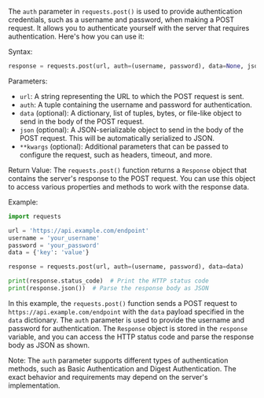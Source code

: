 The `auth` parameter in `requests.post()` is used to provide authentication credentials, such as a username and password, when making a POST request. It allows you to authenticate yourself with the server that requires authentication. Here's how you can use it:

Syntax:
```python
response = requests.post(url, auth=(username, password), data=None, json=None, **kwargs)
```

Parameters:
- `url`: A string representing the URL to which the POST request is sent.
- `auth`: A tuple containing the username and password for authentication.
- `data` (optional): A dictionary, list of tuples, bytes, or file-like object to send in the body of the POST request.
- `json` (optional): A JSON-serializable object to send in the body of the POST request. This will be automatically serialized to JSON.
- `**kwargs` (optional): Additional parameters that can be passed to configure the request, such as headers, timeout, and more.

Return Value:
The `requests.post()` function returns a `Response` object that contains the server's response to the POST request. You can use this object to access various properties and methods to work with the response data.

Example:
```python
import requests

url = 'https://api.example.com/endpoint'
username = 'your_username'
password = 'your_password'
data = {'key': 'value'}

response = requests.post(url, auth=(username, password), data=data)

print(response.status_code)  # Print the HTTP status code
print(response.json())  # Parse the response body as JSON
```

In this example, the `requests.post()` function sends a POST request to `https://api.example.com/endpoint` with the `data` payload specified in the `data` dictionary. The `auth` parameter is used to provide the username and password for authentication. The `Response` object is stored in the `response` variable, and you can access the HTTP status code and parse the response body as JSON as shown.

Note: The `auth` parameter supports different types of authentication methods, such as Basic Authentication and Digest Authentication. The exact behavior and requirements may depend on the server's implementation.